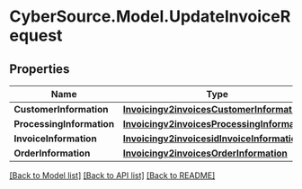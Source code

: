 # CyberSource.Model.UpdateInvoiceRequest
## Properties

Name | Type | Description | Notes
------------ | ------------- | ------------- | -------------
**CustomerInformation** | [**Invoicingv2invoicesCustomerInformation**](Invoicingv2invoicesCustomerInformation.md) |  | [optional] 
**ProcessingInformation** | [**Invoicingv2invoicesProcessingInformation**](Invoicingv2invoicesProcessingInformation.md) |  | [optional] 
**InvoiceInformation** | [**Invoicingv2invoicesidInvoiceInformation**](Invoicingv2invoicesidInvoiceInformation.md) |  | 
**OrderInformation** | [**Invoicingv2invoicesOrderInformation**](Invoicingv2invoicesOrderInformation.md) |  | 

[[Back to Model list]](../README.md#documentation-for-models) [[Back to API list]](../README.md#documentation-for-api-endpoints) [[Back to README]](../README.md)

